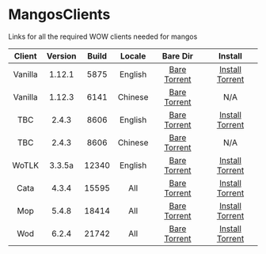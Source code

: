 # MangosClients
Links for all the required WOW clients needed  for mangos

| Client | Version | Build | Locale | Bare Dir | Install
| :---: | :---: | :---: | :---: | :---: | :---: |
| Vanilla | 1.12.1 | 5875 | English |[Bare Torrent](Wow_1.12.1.5875_Vanilla.torrent) | [Install Torrent](Wow_1.12.1.5875_Vanilla_Install.torrent) |
| Vanilla | 1.12.3 | 6141 | Chinese |[Bare Torrent](Wow_1.12.3.6141_ZH_Vanilla.torrent) | N/A |
| TBC | 2.4.3 | 8606 | English |[Bare Torrent](Wow_2.4.3.8606_TBC.torrent) | [Install Torrent](Wow_2.4.3.8606_TBC_Install.torrent) |
| TBC | 2.4.3 | 8606 | Chinese |[Bare Torrent](wow_2.4.3.8606_ZH_TBC.torrent) | N/A |
| WoTLK | 3.3.5a | 12340 | English |[Bare Torrent](Wow_3.3.5a.12340_Wotlk.torrent) | [Install Torrent](Wow_3.3.5a.12340_Wotlk_Install.torrent) |
| Cata | 4.3.4 | 15595 | All |[Bare Torrent](Wow_4.3.4.15595_Cata.torrent) | [Install Torrent](Wow_4.3.4.15595_Cata_Install.torrent) |
| Mop | 5.4.8 | 18414 | All |[Bare Torrent](Wow_5.4.8.18414_Mop.torrent) | [Install Torrent](Wow_5.4.8.18414_Mop_Install.torrent) |
| Wod | 6.2.4 | 21742 | All |[Bare Torrent](Wow_6.2.4.21742_Wod.torrent) | [Install Torrent](Wow_6.2.4.21742_Wod_Install.torrent) |
